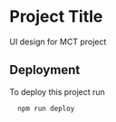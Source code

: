 
# Project Title

UI design for MCT project


## Deployment

To deploy this project run

```bash
  npm run deploy
```

